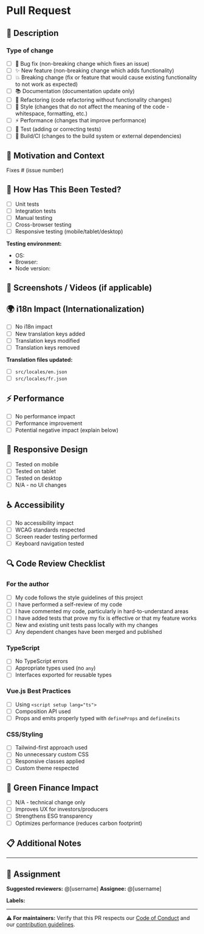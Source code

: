 # Pull Request

## 📝 Description

<!-- Briefly describe the changes made -->

### Type of change
- [ ] 🐛 Bug fix (non-breaking change which fixes an issue)
- [ ] ✨ New feature (non-breaking change which adds functionality)
- [ ] 💥 Breaking change (fix or feature that would cause existing functionality to not work as expected)
- [ ] 📚 Documentation (documentation update only)
- [ ] 🔧 Refactoring (code refactoring without functionality changes)
- [ ] 🎨 Style (changes that do not affect the meaning of the code - whitespace, formatting, etc.)
- [ ] ⚡ Performance (changes that improve performance)
- [ ] 🧪 Test (adding or correcting tests)
- [ ] 🔨 Build/CI (changes to the build system or external dependencies)

## 🎯 Motivation and Context

<!-- Why is this change required? What problem does it solve? -->
<!-- If it fixes an open issue, please link to the issue here. -->

Fixes # (issue number)

## 🧪 How Has This Been Tested?

<!-- Describe in detail how you tested your changes -->
<!-- Include details of your testing environment, and the tests you ran -->

- [ ] Unit tests
- [ ] Integration tests  
- [ ] Manual testing
- [ ] Cross-browser testing
- [ ] Responsive testing (mobile/tablet/desktop)

**Testing environment:**
- OS: 
- Browser: 
- Node version: 

## 📸 Screenshots / Videos (if applicable)

<!-- If your changes include visual modifications, add screenshots -->

## 🌍 i18n Impact (Internationalization)

<!-- Does this change affect FR/EN translations? -->
- [ ] No i18n impact
- [ ] New translation keys added
- [ ] Translation keys modified
- [ ] Translation keys removed

**Translation files updated:**
- [ ] `src/locales/en.json`
- [ ] `src/locales/fr.json`

## ⚡ Performance

<!-- Does this change have a performance impact? -->
- [ ] No performance impact
- [ ] Performance improvement
- [ ] Potential negative impact (explain below)

## 📱 Responsive Design

<!-- Does this change affect responsive design? -->
- [ ] Tested on mobile
- [ ] Tested on tablet  
- [ ] Tested on desktop
- [ ] N/A - no UI changes

## ♿ Accessibility

<!-- Does this change respect accessibility standards? -->
- [ ] No accessibility impact
- [ ] WCAG standards respected
- [ ] Screen reader testing performed
- [ ] Keyboard navigation tested

## 🔍 Code Review Checklist

### For the author
- [ ] My code follows the style guidelines of this project
- [ ] I have performed a self-review of my code
- [ ] I have commented my code, particularly in hard-to-understand areas
- [ ] I have added tests that prove my fix is effective or that my feature works
- [ ] New and existing unit tests pass locally with my changes
- [ ] Any dependent changes have been merged and published

### TypeScript
- [ ] No TypeScript errors
- [ ] Appropriate types used (no `any`)
- [ ] Interfaces exported for reusable types

### Vue.js Best Practices  
- [ ] Using `<script setup lang="ts">`
- [ ] Composition API used
- [ ] Props and emits properly typed with `defineProps` and `defineEmits`

### CSS/Styling
- [ ] Tailwind-first approach used
- [ ] No unnecessary custom CSS
- [ ] Responsive classes applied
- [ ] Custom theme respected

## 🌱 Green Finance Impact

<!-- Does this change contribute to rebond's green finance mission? -->
- [ ] N/A - technical change only
- [ ] Improves UX for investors/producers
- [ ] Strengthens ESG transparency
- [ ] Optimizes performance (reduces carbon footprint)

## 📋 Additional Notes

<!-- Add any additional information for reviewers here -->

---

## 👀 Assignment

**Suggested reviewers:** @[username]
**Assignee:** @[username] 

**Labels:** 
<!-- Suggest appropriate labels: bug, enhancement, documentation, etc. -->

---

**⚠️ For maintainers:** Verify that this PR respects our [Code of Conduct](../CODE_OF_CONDUCT.md) and our [contribution guidelines](../CONTRIBUTING.md).